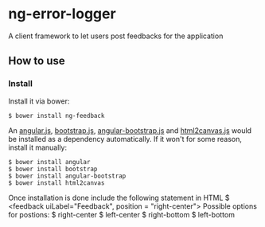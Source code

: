 ng-error-logger
===============

A client framework to let users post feedbacks for the application

## How to use

### Install

Install it via bower:

    $ bower install ng-feedback
    
An [angular.js](https://angularjs.org/), [bootstrap.js](http://getbootstrap.com), [angular-bootstrap.js](https://angular-ui.github.io/bootstrap/) and [html2canvas.js](http://html2canvas.hertzen.com/) would be installed as a dependency automatically. If it won't for some reason, install it manually:
    
    $ bower install angular
    $ bower install bootstrap
    $ bower install angular-bootstrap
    $ bower install html2canvas

Once installation is done include the following statement in HTML
    $ <feedback uiLabel="Feedback", position = "right-center"></feedback>
Possible options for postions:
    $  right-center
    $  left-center
    $  right-bottom
    $  left-bottom


